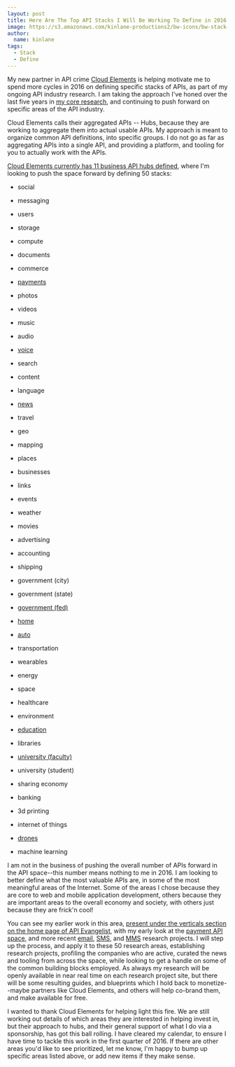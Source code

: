 ```yaml
---
layout: post
title: Here Are The Top API Stacks I Will Be Working To Define in 2016
image: https://s3.amazonaws.com/kinlane-productions2/bw-icons/bw-stack-people.png
author:
  name: kinlane
tags:
  - Stack
  - Define
---
```

My new partner in API crime [Cloud Elements](http://cloud-elements.com/) is helping motivate me to spend more cycles in 2016 on defining specific stacks of APIs, as part of my ongoing API industry research. I am taking the approach I've honed over the last five years in [my core research](http://apievangelist.com), and continuing to push forward on specific areas of the API industry.

Cloud Elements calls their aggregated APIs -- Hubs, because they are working to aggregate them into actual usable APIs. My approach is meant to organize common API definitions, into specific groups. I do not go as far as aggregating APIs into a single API, and providing a platform, and tooling for you to actually work with the APIs. 

[Cloud Elements currently has 11 business API hubs defined](http://cloud-elements.com/hubs/), where I'm looking to push the space forward by defining 50 stacks:

*   social
*   messaging
*   users
*   storage
*   compute
*   documents
*   commerce
*   [payments](http://payments.apievangelist.com/)
*   photos
*   videos
*   music
*   audio
*   [voice](http://voice.apievangelist.com/)
*   search
*   content
*   language
*   [news](http://news.apievangelist.com/)
*   travel
*   geo
*   mapping
*   places
*   businesses
*   links
*   events
*   weather

*   movies
*   advertising
*   accounting
*   shipping
*   government (city)
*   government (state)
*   [government (fed)](http://federal-government.apievangelist.com/)
*   [home](http://home.apievangelist.com)
*   [auto](http://automobile.apievangelist.com)
*   transportation
*   wearables
*   energy
*   space
*   healthcare
*   environment
*   [education](http://education.apievangelist.com)
*   libraries
*   [university (faculty)](http://university.apievangelist.com)
*   university (student)
*   sharing economy
*   banking
*   3d printing
*   internet of things
*   [drones](http://drones.apievangelist.com/)
*   machine learning

I am not in the business of pushing the overall number of APIs forward in the API space--this number means nothing to me in 2016. I am looking to better define what the most valuable APIs are, in some of the most meaningful areas of the Internet. Some of the areas I chose because they are core to web and mobile application development, others because they are important areas to the overall economy and society, with others just because they are frick'n cool!

You can see my earlier work in this area, [present under the verticals section on the home page of API Evangelist](http://apievangelist.com/), with my early look at the [payment API space](http://payments.apievangelist.com/), and more recent [email](http://email.apievangelist.com/), [SMS](http://sms.apievangelist.com/), and [MMS](http://mms.apievangelist.com/) research projects. I will step up the process, and apply it to these 50 research areas, establishing research projects, profiling the companies who are active, curated the news and tooling from across the space, while looking to get a handle on some of the common building blocks employed. As always my research will be openly available in near real time on each research project site, but there will be some resulting guides, and blueprints which I hold back to monetize--maybe partners like Cloud Elements, and others will help co-brand them, and make available for free.

I wanted to thank Cloud Elements for helping light this fire. We are still working out details of which areas they are interested in helping invest in, but their approach to hubs, and their general support of what I do via a sponsorship, has got this ball rolling. I have cleared my calendar, to ensure I have time to tackle this work in the first quarter of 2016. If there are other areas you'd like to see prioritized, let me know, I'm happy to bump up specific areas listed above, or add new items if they make sense.